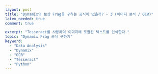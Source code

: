 ```yaml
---
layout: post
title: "Dynamix의 보상 Frag를 구하는 공식이 있을까? - 3 (이미지 분석 / OCR)"
latex_needed: true
comment: true

excerpt: "Tesseract를 사용하여 이미지에 포함된 텍스트를 인식한다."
topic: "Dynamix Frag 공식 구하기"
keyword:
  - "Data Analysis"
  - "Dynamix"
  - "OCR"
  - "Tesseract"
  - "Python"
---
```


